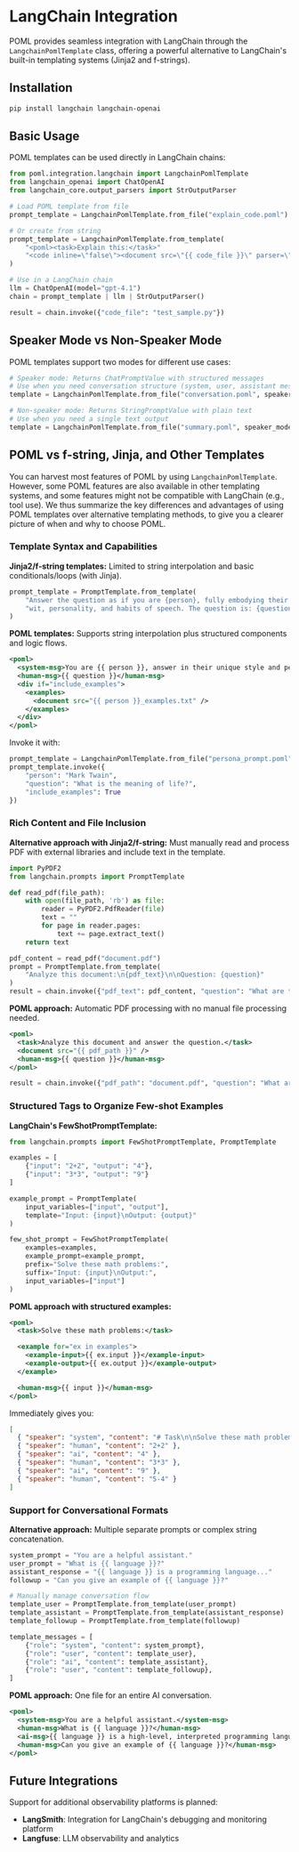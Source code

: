 # LangChain Integration

POML provides seamless integration with LangChain through the `LangchainPomlTemplate` class, offering a powerful alternative to LangChain's built-in templating systems (Jinja2 and f-strings).

## Installation

```bash
pip install langchain langchain-openai
```

## Basic Usage

POML templates can be used directly in LangChain chains:

```python
from poml.integration.langchain import LangchainPomlTemplate
from langchain_openai import ChatOpenAI
from langchain_core.output_parsers import StrOutputParser

# Load POML template from file
prompt_template = LangchainPomlTemplate.from_file("explain_code.poml")

# Or create from string
prompt_template = LangchainPomlTemplate.from_template(
    "<poml><task>Explain this:</task>"
    "<code inline=\"false\"><document src=\"{{ code_file }}\" parser=\"txt\" /></code></poml>"
)

# Use in a LangChain chain
llm = ChatOpenAI(model="gpt-4.1")
chain = prompt_template | llm | StrOutputParser()

result = chain.invoke({"code_file": "test_sample.py"})
```

## Speaker Mode vs Non-Speaker Mode

POML templates support two modes for different use cases:

```python
# Speaker mode: Returns ChatPromptValue with structured messages
# Use when you need conversation structure (system, user, assistant messages)
template = LangchainPomlTemplate.from_file("conversation.poml", speaker_mode=True)

# Non-speaker mode: Returns StringPromptValue with plain text
# Use when you need a single text output
template = LangchainPomlTemplate.from_file("summary.poml", speaker_mode=False)
```

## POML vs f-string, Jinja, and Other Templates

You can harvest most features of POML by using `LangchainPomlTemplate`. However, some POML features are also available in other templating systems, and some features might not be compatible with LangChain (e.g., tool use). We thus summarize the key differences and advantages of using POML templates over alternative templating methods, to give you a clearer picture of when and why to choose POML.

### Template Syntax and Capabilities

**Jinja2/f-string templates:** Limited to string interpolation and basic conditionals/loops (with Jinja).

```python
prompt_template = PromptTemplate.from_template(
    "Answer the question as if you are {person}, fully embodying their style, "
    "wit, personality, and habits of speech. The question is: {question}"
)
```

**POML templates:** Supports string interpolation plus structured components and logic flows.

```xml
<poml>
  <system-msg>You are {{ person }}, answer in their unique style and personality.</system-msg>
  <human-msg>{{ question }}</human-msg>
  <div if="include_examples">
    <examples>
      <document src="{{ person }}_examples.txt" />
    </examples>
  </div>
</poml>
```

Invoke it with:

```python
prompt_template = LangchainPomlTemplate.from_file("persona_prompt.poml")
prompt_template.invoke({
    "person": "Mark Twain",
    "question": "What is the meaning of life?",
    "include_examples": True
})
```

### Rich Content and File Inclusion

**Alternative approach with Jinja2/f-string:** Must manually read and process PDF with external libraries and include text in the template.

```python
import PyPDF2
from langchain.prompts import PromptTemplate

def read_pdf(file_path):
    with open(file_path, 'rb') as file:
        reader = PyPDF2.PdfReader(file)
        text = ""
        for page in reader.pages:
            text += page.extract_text()
    return text

pdf_content = read_pdf("document.pdf")
prompt = PromptTemplate.from_template(
    "Analyze this document:\n{pdf_text}\n\nQuestion: {question}"
)
result = chain.invoke({"pdf_text": pdf_content, "question": "What are the key points?"})
```

**POML approach:** Automatic PDF processing with no manual file processing needed.

```xml
<poml>
  <task>Analyze this document and answer the question.</task>
  <document src="{{ pdf_path }}" />
  <human-msg>{{ question }}</human-msg>
</poml>
```

```python
result = chain.invoke({"pdf_path": "document.pdf", "question": "What are the key points?"})
```

### Structured Tags to Organize Few-shot Examples

**LangChain's FewShotPromptTemplate:**

```python
from langchain.prompts import FewShotPromptTemplate, PromptTemplate

examples = [
    {"input": "2+2", "output": "4"},
    {"input": "3*3", "output": "9"}
]

example_prompt = PromptTemplate(
    input_variables=["input", "output"],
    template="Input: {input}\nOutput: {output}"
)

few_shot_prompt = FewShotPromptTemplate(
    examples=examples,
    example_prompt=example_prompt,
    prefix="Solve these math problems:",
    suffix="Input: {input}\nOutput:",
    input_variables=["input"]
)
```

**POML approach with structured examples:**

```xml
<poml>
  <task>Solve these math problems:</task>

  <example for="ex in examples">
    <example-input>{{ ex.input }}</example-input>
    <example-output>{{ ex.output }}</example-output>
  </example>

  <human-msg>{{ input }}</human-msg>
</poml>
```

Immediately gives you:

```json
[
  { "speaker": "system", "content": "# Task\n\nSolve these math problems:" },
  { "speaker": "human", "content": "2+2" },
  { "speaker": "ai", "content": "4" },
  { "speaker": "human", "content": "3*3" },
  { "speaker": "ai", "content": "9" },
  { "speaker": "human", "content": "5-4" }
]
```

### Support for Conversational Formats

**Alternative approach:** Multiple separate prompts or complex string concatenation.

```python
system_prompt = "You are a helpful assistant."
user_prompt = "What is {{ language }}?"
assistant_response = "{{ language }} is a programming language..."
followup = "Can you give an example of {{ language }}?"

# Manually manage conversation flow
template_user = PromptTemplate.from_template(user_prompt)
template_assistant = PromptTemplate.from_template(assistant_response)
template_followup = PromptTemplate.from_template(followup)

template_messages = [
    {"role": "system", "content": system_prompt},
    {"role": "user", "content": template_user},
    {"role": "ai", "content": template_assistant},
    {"role": "user", "content": template_followup},
]
```

**POML approach:** One file for an entire AI conversation.

```xml
<poml>
  <system-msg>You are a helpful assistant.</system-msg>
  <human-msg>What is {{ language }}?</human-msg>
  <ai-msg>{{ language }} is a high-level, interpreted programming language...</ai-msg>
  <human-msg>Can you give an example of {{ language }}?</human-msg>
</poml>
```

## Future Integrations

Support for additional observability platforms is planned:

- **LangSmith**: Integration for LangChain's debugging and monitoring platform
- **Langfuse**: LLM observability and analytics
